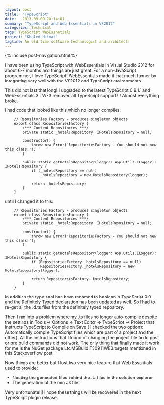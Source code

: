 ```yaml
---
layout: post
title:  "TypeScript"
date:   2013-09-09 20:14:01
summary: "TypeScript and Web Essentials in VS2012"
categories: Technical
tags: TypeScript WebEssnetials
project: "Khaled Hikmat"
tagline: An old time software technologist and architect!
---
```


{% include post-navigation.html %}

I have been using TypeScript with WebEssentials in Visual Studio 2012 for about 6-7 months and things are just great. For a non-JavaScript programmer, I love TypeScript! WebEssentials made it that much funner by integrating very well with the VS2012 and TypeScript environments.

This did not last that long! I upgraded to the latest TypeScript 0.9.1.1 and WebEssentials 3 . WE3 removed all TypeScript support!!!! Almost everything broke.

I had code that looked like this which no longer compiles:

```
    // Repositories Factory - produces singleton objects
    export class RepositoriesFactory {
        /*** Content Repositories ***/
        private static _hotelsRepository: IHotelsRepository = null;

        constructor() {
            throw new Error('RepositoriesFactory - You should not new this class!');
        }

        public static getHotelsRepository(logger: App.Utils.ILogger): IHotelsRepository {
            if (_hotelsRepository == null)
                _hotelsRepository = new HotelsRepository(logger);

            return _hotelsRepository;
        }
    }
```

until I changed it to this:

```
    // Repositories Factory - produces singleton objects
    export class RepositoriesFactory {
        /*** Content Repositories ***/
        private static _hotelsRepository: IHotelsRepository = null;

        constructor() {
            throw new Error('RepositoriesFactory - You should not new this class!');
        }

        public static getHotelsRepository(logger: App.Utils.ILogger): IHotelsRepository {
            if (RepositoriesFactory._hotelsRepository == null)
                RepositoriesFactory._hotelsRepository = new HotelsRepository(logger);

            return RepositoriesFactory._hotelsRepository;
        }
    }
```

In addition the type bool has been renamed to boolean in TypeScript 0.9 and the Definitely Typed declaration has been updated as well. So I had to re-get all the .d.ts files from the definitely typed repository.

Then I ran into a problem where my .ts files no longer auto-compile despite the settings in Tools -> Options -> Text Editor -> TypeScript -> Project that instructs TypeScript to Compile on Save ( I checked the two options: Automatically compile TypeScript files which are part of a project and the other). All the instructions that I found of changing the project file to do post or pre build commands did not work. The only thing that finally made it work for me is the NuGet package Ltc.MSBuild.TS0911WE3.targets mentioned in this Stackoverflow post. 

Now things are better but I lost two very nice feature that Web Essentials used to provide:

* Nesting the generated files behind the .ts files in the solution explorer
* The generation of the min JS file!

Very unfortunate!!! I hope these things will be recovered in the next TypeScript plugin release.